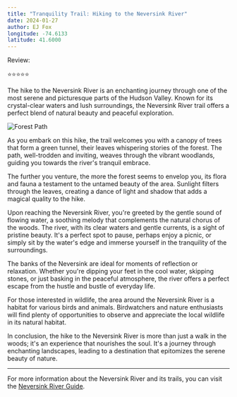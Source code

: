 ```yaml
---
title: "Tranquility Trail: Hiking to the Neversink River"
date: 2024-01-27
author: EJ Fox
longitude: -74.6133
latitude: 41.6000
---
```


Review:

⭐️⭐️⭐️⭐️⭐️

The hike to the Neversink River is an enchanting journey through one of the most serene and picturesque parts of the Hudson Valley. Known for its crystal-clear waters and lush surroundings, the Neversink River trail offers a perfect blend of natural beauty and peaceful exploration.

![Forest Path](https://source.unsplash.com/800x600/?forest,path)

As you embark on this hike, the trail welcomes you with a canopy of trees that form a green tunnel, their leaves whispering stories of the forest. The path, well-trodden and inviting, weaves through the vibrant woodlands, guiding you towards the river's tranquil embrace.

The further you venture, the more the forest seems to envelop you, its flora and fauna a testament to the untamed beauty of the area. Sunlight filters through the leaves, creating a dance of light and shadow that adds a magical quality to the hike.

Upon reaching the Neversink River, you're greeted by the gentle sound of flowing water, a soothing melody that complements the natural chorus of the woods. The river, with its clear waters and gentle currents, is a sight of pristine beauty. It's a perfect spot to pause, perhaps enjoy a picnic, or simply sit by the water's edge and immerse yourself in the tranquility of the surroundings.

The banks of the Neversink are ideal for moments of reflection or relaxation. Whether you're dipping your feet in the cool water, skipping stones, or just basking in the peaceful atmosphere, the river offers a perfect escape from the hustle and bustle of everyday life.

For those interested in wildlife, the area around the Neversink River is a habitat for various birds and animals. Birdwatchers and nature enthusiasts will find plenty of opportunities to observe and appreciate the local wildlife in its natural habitat.

In conclusion, the hike to the Neversink River is more than just a walk in the woods; it's an experience that nourishes the soul. It's a journey through enchanting landscapes, leading to a destination that epitomizes the serene beauty of nature.

---

For more information about the Neversink River and its trails, you can visit the [Neversink River Guide](https://www.neversinkriver.org/).
